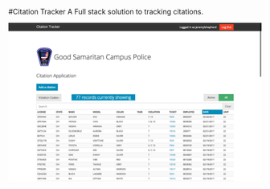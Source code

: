 #Citation Tracker
A Full stack solution to tracking citations.

![ScreenShot](https://raw.githubusercontent.com/jeremylshepherd/citation_tracker/master/Citation%20Tracker%2020170302.png)